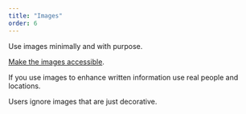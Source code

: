 ```yaml
---
title: "Images"
order: 6
---
```


Use images minimally and with purpose.

[Make the images accessible](/accessibility-inclusivity/#images-alt-text).

If you use images to enhance written information use real people and locations.

Users ignore images that are just decorative.
